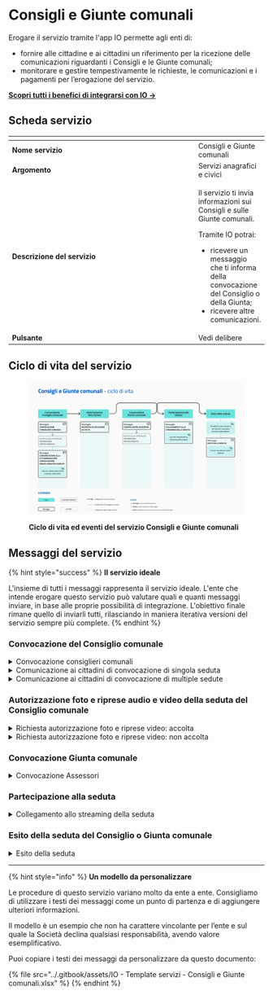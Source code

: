# Consigli e Giunte comunali

Erogare il servizio tramite l'app IO permette agli enti di:

* fornire alle cittadine e ai cittadini un riferimento per la ricezione delle comunicazioni riguardanti i Consigli e le Giunte comunali;
* monitorare e gestire tempestivamente le richieste, le comunicazioni e i pagamenti per l’erogazione del servizio.

[**Scopri tutti i benefici di integrarsi con IO →** ](https://docs.pagopa.it/manuale-servizi/lapp-io/cose-io-e-qual-e-il-suo-obiettivo)

## Scheda servizio <a href="#scheda-servizio" id="scheda-servizio"></a>

<table data-header-hidden><thead><tr><th width="373"></th><th></th></tr></thead><tbody><tr><td><strong>Nome servizio</strong></td><td>Consigli e Giunte comunali</td></tr><tr><td><strong>Argomento</strong></td><td>Servizi anagrafici e civici</td></tr><tr><td><strong>Descrizione del servizio</strong></td><td><p>Il servizio ti invia informazioni sui Consigli e sulle Giunte comunali.</p><p></p><p>Tramite IO potrai:</p><ul><li>ricevere un messaggio che ti informa della convocazione del Consiglio o della Giunta;</li><li>ricevere altre comunicazioni.</li></ul></td></tr><tr><td><strong>Pulsante</strong></td><td>Vedi delibere</td></tr></tbody></table>

## Ciclo di vita del servizio

<figure><img src="../.gitbook/assets/Servizi anagrafici_Consigli e Giunte comunali (2).png" alt=""><figcaption><p><strong>Ciclo di vita ed eventi del servizio Consigli e Giunte comunali</strong></p></figcaption></figure>

## Messaggi del servizio

{% hint style="success" %}
**Il servizio ideale**

L'insieme di tutti i messaggi rappresenta il servizio ideale. L'ente che intende erogare questo servizio può valutare quali e quanti messaggi inviare, in base alle proprie possibilità di integrazione. L'obiettivo finale rimane quello di inviarli tutti, rilasciando in maniera iterativa versioni del servizio sempre più complete.
{% endhint %}

### Convocazione del Consiglio comunale

<details>

<summary>Convocazione consiglieri comunali</summary>

:sparkles:<mark style="color:blue;">**Messaggio Premium**</mark> — Se hai un contratto Premium, ti consigliamo di configurare questo messaggio con promemoria Premium: i destinatari verranno avvisati dell‘avvicinarsi dell'appuntamento tramite notifica push.

***

**🖋 Titolo del messaggio:** Convocazione seduta Consiglio comunale

🗒 **Testo del messaggio**:&#x20;

Sei \<convocato/convocata> alla prossima seduta \<riferimenti seduta> del Consiglio comunale.

Per consultare l’ordine del giorno, \[visita questa pagina]\(URL).

**Quando**: \<gg/mm/aaaa> dalle \<hh:mm> alle \<hh:mm>

**Dove**: \<sala>; \<piano>; \<indirizzo>

Se non puoi partecipare, comunicalo all'ente tramite \[questo sito]\(URL).&#x20;

**🪄 Pulsante**: n/a

***

**Destinatari**: I Consiglieri in funzione nell’area geografica di azione del servizio.

**Quando inviarlo**: Quando l’ente fissa una seduta del Consiglio comunale.

**User story**: Come Consigliere voglio ricevere comunicazione delle mie convocazioni a sedute del Consiglio comunale.

</details>

<details>

<summary>Comunicazione ai cittadini di convocazione di singola seduta</summary>

**🖋 Titolo del messaggio:** Prossima seduta del Consiglio comunale

🗒 **Testo del messaggio:**

Il \<gg/mm/aaaa> si svolgerà la seduta \<riferimenti seduta> del Consiglio comunale.

Puoi partecipare come osservatore o osservatrice.

Per consultare l’ordine del giorno, \[visita questa pagina]\(URL).

La seduta sarà trasmessa anche in diretta streaming \[su questo sito]\(URL).

**Quando:** \<gg/mm/aaaa> dalle \<hh:mm> alle \<hh:mm>

**Dove:** \<sala>; \<piano>; \<edificio>; \<indirizzo>

Per richiedere l’autorizzazione a produrre foto e riprese audio/video \[visita questo sito]\(URL).

**🪄 Pulsante:** Richiedi autorizzazione

***

**Destinatari:** Tutti i cittadini residenti nell’area geografica di interesse del servizio che hanno espresso interesse alle convocazioni delle sedute del Consiglio comunale.

**Quando inviarlo:** Quando l’ente fissa una seduta del Consiglio comunale.

**User story:** Come cittadino voglio ricevere comunicazioni riguardo al calendario delle sedute del Consiglio comunale.

</details>

<details>

<summary>Comunicazione ai cittadini di convocazione di multiple sedute</summary>

**🖋 Titolo del messaggio:** Prossime sedute del Consiglio comunale

🗒 **Testo del messaggio:**

Nel \<mese di mm/periodo> si svolgeranno le seguenti sedute del Consiglio comunale:

\[Inserire qui elenco delle date nel seguente modo:

* &#x20;\<gg/mm/aaaa> alle \<hh:mm>, \<riferimenti seduta>
* &#x20;\<gg/mm/aaaa> alle \<hh:mm>, \<riferimenti seduta>]

Puoi partecipare come osservatore o osservatrice.

Per consultare l’ordine del giorno, \[visita questa pagina]\(URL).

Le sedute saranno trasmesse anche in diretta streaming \[su questo sito]\(URL).

**Dove:** \<sala>; \<piano>; \<edificio>; \<indirizzo>

Per richiedere l’autorizzazione a produrre foto e riprese audio/video \[visita questo sito]\(URL).

**🪄 Pulsante:** Richiedi autorizzazione&#x20;

***

**Destinatari:** Tutti i cittadini residenti nell’area geografica di interesse del servizio che hanno espresso interesse alle convocazioni delle sedute del Consiglio comunale.

**Quando inviarlo:** Quando l’ente fissa il calendario delle prossime sedute del Consiglio comunale.

**User story:** Come cittadino voglio ricevere comunicazioni riguardo al calendario delle sedute del Consiglio comunale.

</details>

### Autorizzazione foto e riprese audio e video della seduta del Consiglio comunale

<details>

<summary>Richiesta autorizzazione foto e riprese video: accolta</summary>

**🖋 Titolo del messaggio:** La tua richiesta di autorizzazione foto e video è stata accolta

🗒 **Testo del messaggio:**

La tua richiesta di autorizzazione per foto e riprese audio/video della seduta del Consiglio comunale \<riferimenti seduta> del \<gg/mm/aaaa> è stata accolta.

Per ulteriori informazioni, \[visita questo sito]\(URL).

**🪄 Pulsante:** n/a

***

**Destinatari:** Tutti i cittadini residenti nell’area geografica di azione del servizio che hanno richiesto autorizzazione per foto e riprese audio/video.

**Quando inviarlo:** Quando l’ente accoglie la richiesta.

**User story:** Come cittadino voglio ricevere aggiornamenti sullo stato della mia richiesta.

</details>

<details>

<summary>Richiesta autorizzazione foto e riprese video: non accolta</summary>

**🖋 Titolo del messaggio:** La tua richiesta di autorizzazione foto e video non è stata accolta

🗒 **Testo del messaggio:**

La tua richiesta di autorizzazione per foto e riprese audio/video della seduta del Consiglio comunale \<riferimenti seduta> del \<gg/mm/aaaa> non è stata accolta.

Per ulteriori informazioni, \[visita questo sito]\(URL).

**🪄 Pulsante:** n/a

***

**Destinatari:** Tutti i cittadini residenti nell’area geografica di azione del servizio che hanno richiesto autorizzazione per foto e riprese audio/video.

**Quando inviarlo:** Quando l’ente rigetta la richiesta.

**User story:** Come cittadino voglio ricevere aggiornamenti sullo stato della mia richiesta.

</details>

### Convocazione Giunta comunale

<details>

<summary>Convocazione Assessori</summary>

:sparkles:<mark style="color:blue;">**Messaggio Premium**</mark> — Se hai un contratto Premium, ti consigliamo di configurare questo messaggio con promemoria Premium: i destinatari verranno avvisati dell‘avvicinarsi dell'appuntamento tramite notifica push.

***

**🖋 Titolo del messaggio:** Convocazione Giunta comunale

🗒 **Testo del messaggio:**

Il giorno \<gg/mm/aaaa> è stata convocata la seduta \<riferimenti seduta> del Consiglio comunale.

**Quando:** \<gg/mm/aaaa> dalle \<hh:mm> alle \<hh:mm>

**Dove:** \<sala>; \<piano>; \<edificio>; \<indirizzo>

Se non puoi partecipare, comunicalo all'ente tramite \[questo sito]\(URL).&#x20;

**🪄 Pulsante:** n/a

***

**Destinatari:** Tutti gli Assessori in funzione nell’area geografica di azione del servizio.

**Quando inviarlo:** Quando l’ente fissa una seduta della Giunta comunale.

**User story:** Come Assessore voglio ricevere comunicazione delle mie convocazioni a sedute del Consiglio comunale.

</details>

### Partecipazione alla seduta

<details>

<summary>Collegamento allo streaming della seduta</summary>

**🖋 Titolo del messaggio:** Streaming della seduta del Consiglio comunale

🗒 **Testo del messaggio:**

Il \<gg/mm/aaaa> si svolgerà la seduta \<riferimenti seduta> del Consiglio comunale.

Segui la diretta streaming \[su questo sito]\(URL).

**🪄 Pulsante:** n/a

***

**Destinatari:** Tutti i cittadini residenti nell’area geografica di interesse del servizio che hanno espresso interesse alle convocazioni delle sedute del Consiglio comunale.

**Quando inviarlo:** Quando è disponibile l'indirizzo per partecipare in collegamento streaming alla seduta del Consiglio comunale.

**User story:** Come cittadino voglio ricevere comunicazioni riguardo alle modalità di partecipazione alle sedute del Consiglio comunale.

</details>

### Esito della seduta del Consiglio o Giunta comunale

<details>

<summary>Esito della seduta</summary>

**🖋 Titolo del messaggio:** Esito della seduta \<del Consiglio/della Giunta> comunale

🗒 **Testo del messaggio:**

Il \<gg/mm/aaaa> si è svolta la seduta \<riferimenti seduta> \<del Consiglio/della Giunta> comunale.

Per consultare \<gli esiti/ le delibere> della seduta, \[visita questo sito]\(URL).

**🪄 Pulsante:** n/a

***

**Destinatari:** Tutti i cittadini residenti nell’area geografica di interesse del servizio che hanno espresso interesse alle convocazioni delle giunte comunali.

**Quando inviarlo:** Quando l’ente pubblica gli esiti e delibere risultanti dalle sedute del Consiglio o della Giunta comunale.

**User story:** Come cittadino voglio ricevere aggiornamenti sugli esiti e delibere emanate dal Consiglio o dalla Giunta del mio Comune.

</details>

***

{% hint style="info" %}
**Un modello da personalizzare**

Le procedure di questo servizio variano molto da ente a ente. Consigliamo di utilizzare i testi dei messaggi come un punto di partenza e di aggiungere ulteriori informazioni.&#x20;

Il modello è un esempio che non ha carattere vincolante per l’ente e sul quale la Società declina qualsiasi responsabilità, avendo valore esemplificativo.

Puoi copiare i testi dei messaggi da personalizzare da questo documento:

{% file src="../.gitbook/assets/IO - Template servizi - Consigli e Giunte comunali.xlsx" %}
{% endhint %}
